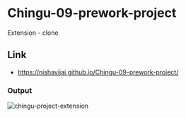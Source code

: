 # Chingu-09-prework-project
Extension - clone

## Link
- https://nishavijai.github.io/Chingu-09-prework-project/

### Output
![chingu-project-extension](https://user-images.githubusercontent.com/26595961/232036826-9f8b695c-2868-4344-9158-98e3c1c54e8d.png)
